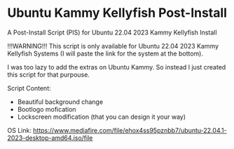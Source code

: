 # Ubuntu Kammy Kellyfish Post-Install
A Post-Install Script (PIS) for Ubuntu 22.04 2023 Kammy Kellyfish Install

!!!WARNING!!!
This script is only available for Ubuntu 22.04 2023 Kammy Kellyfish Systems (I will paste the link for the system at the bottom).

I was too lazy to add the extras on Ubuntu Kammy. So instead I just created this script for that purpouse.

Script Content:
- Beautiful background change
- Bootlogo mofication
- Lockscreen modification (that you can design it your way)

OS Link:
https://www.mediafire.com/file/ehox4ss95pznbb7/ubuntu-22.04.1-2023-desktop-amd64.iso/file
